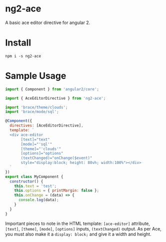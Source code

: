 # ng2-ace
A basic ace editor directive for angular 2.

# Install
`npm i -s ng2-ace`

# Sample Usage

```js
import { Component } from 'angular2/core';

import { AceEditorDirective } from 'ng2-ace';

import 'brace/theme/clouds';
import 'brace/mode/sql';

@Component({
  directives: [AceEditorDirective],
  template: `
  <div ace-editor
       [text]="text"
       [mode]="'sql'"
       [theme]="'clouds'"
       [options]="options"
       (textChanged)="onChange($event)"
       style="display:block; height: 80vh; width:100%"></div>
  `
})
export class MyComponent {
  constructor() {
    this.text = 'test';
    this.options = { printMargin: false };
    this.onChange = (data) => {
      console.log(data);
    }
  }
}
```
Important pieces to note in the HTML template: `[ace-editor]` attribute, `[text]`, `[theme]`, `[mode]`, `[options]` inputs, `(textChanged)` output. As per Ace, you must also make it a `display: block;` and give it a width and height.
